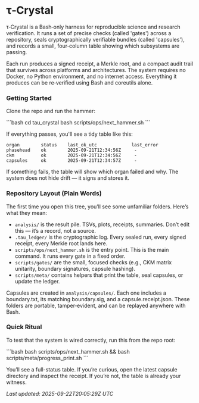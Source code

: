 # τ‑Crystal

τ‑Crystal is a Bash‑only harness for reproducible science and research verification. It runs a set of precise checks (called 'gates') across a repository, seals cryptographically verifiable bundles (called 'capsules'), and records a small, four‑column table showing which subsystems are passing.

Each run produces a signed receipt, a Merkle root, and a compact audit trail that survives across platforms and architectures. The system requires no Docker, no Python environment, and no internet access. Everything it produces can be re‑verified using Bash and coreutils alone.

### Getting Started

Clone the repo and run the hammer:

\```bash
cd tau_crystal
bash scripts/ops/next_hammer.sh
\```

If everything passes, you'll see a tidy table like this:

    organ        status    last_ok_utc             last_error
    phasehead    ok        2025‑09‑21T12:34:56Z     -
    ckm          ok        2025‑09‑21T12:34:56Z     -
    capsules     ok        2025‑09‑21T12:34:57Z     -

If something fails, the table will show which organ failed and why. The system does not hide drift — it signs and stores it.

### Repository Layout (Plain Words)

The first time you open this tree, you’ll see some unfamiliar folders. Here’s what they mean:

- `analysis/` is the result pile. TSVs, plots, receipts, summaries. Don’t edit this — it’s a record, not a source.
- `.tau_ledger/` is the cryptographic log. Every sealed run, every signed receipt, every Merkle root lands here.
- `scripts/ops/next_hammer.sh` is the entry point. This is the main command. It runs every gate in a fixed order.
- `scripts/gates/` are the small, focused checks (e.g., CKM matrix unitarity, boundary signatures, capsule hashing).
- `scripts/meta/` contains helpers that print the table, seal capsules, or update the ledger.

Capsules are created in `analysis/capsules/`. Each one includes a boundary.txt, its matching boundary.sig, and a capsule.receipt.json. These folders are portable, tamper‑evident, and can be replayed anywhere with Bash.

### Quick Ritual

To test that the system is wired correctly, run this from the repo root:

\```bash
bash scripts/ops/next_hammer.sh && bash scripts/meta/progress_print.sh
\```

You’ll see a full-status table. If you’re curious, open the latest capsule directory and inspect the receipt. If you’re not, the table is already your witness.

_Last updated: 2025-09-22T20:05:29Z UTC_
